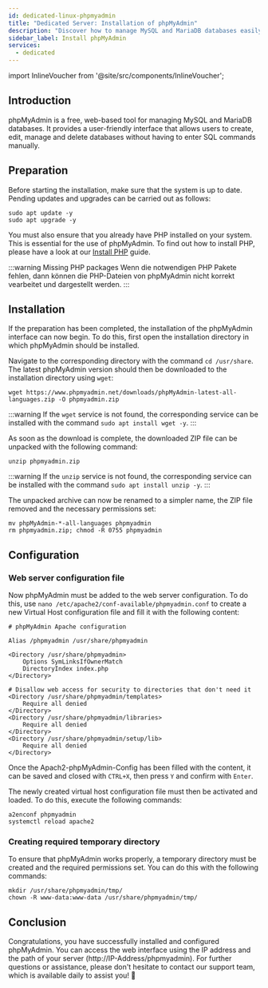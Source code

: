 ```yaml
---
id: dedicated-linux-phpmyadmin
title: "Dedicated Server: Installation of phpMyAdmin"
description: "Discover how to manage MySQL and MariaDB databases easily with phpMyAdmin’s web interface for efficient database administration → Learn more now"
sidebar_label: Install phpMyAdmin
services:
  - dedicated
---
```


import InlineVoucher from '@site/src/components/InlineVoucher';

## Introduction

phpMyAdmin is a free, web-based tool for managing MySQL and MariaDB databases. It provides a user-friendly interface that allows users to create, edit, manage and delete databases without having to enter SQL commands manually.

<InlineVoucher />

## Preparation

Before starting the installation, make sure that the system is up to date. Pending updates and upgrades can be carried out as follows:

```
sudo apt update -y
sudo apt upgrade -y
```

You must also ensure that you already have PHP installed on your system. This is essential for the use of phpMyAdmin. To find out how to install PHP, please have a look at our [Install PHP](dedicated-linux-php.md) guide.

:::warning Missing PHP packages
Wenn die notwendigen PHP Pakete fehlen, dann können die PHP-Dateien von phpMyAdmin nicht korrekt vearbeitet und dargestellt werden. 
:::

## Installation

If the preparation has been completed, the installation of the phpMyAdmin interface can now begin. To do this, first open the installation directory in which phpMyAdmin should be installed. 

Navigate to the corresponding directory with the command `cd /usr/share`. The latest phpMyAdmin version should then be downloaded to the installation directory using `wget`:

```
wget https://www.phpmyadmin.net/downloads/phpMyAdmin-latest-all-languages.zip -O phpmyadmin.zip
```

:::warning
If the `wget` service is not found, the corresponding service can be installed with the command `sudo apt install wget -y`. 
:::

As soon as the download is complete, the downloaded ZIP file can be unpacked with the following command: 

```
unzip phpmyadmin.zip
```
:::warning
If the `unzip` service is not found, the corresponding service can be installed with the command `sudo apt install unzip -y`. 
:::

The unpacked archive can now be renamed to a simpler name, the ZIP file removed and the necessary permissions set: 

```
mv phpMyAdmin-*-all-languages phpmyadmin
rm phpmyadmin.zip; chmod -R 0755 phpmyadmin
```

## Configuration

###  Web server configuration file

Now phpMyAdmin must be added to the web server configuration. To do this, use `nano /etc/apache2/conf-available/phpmyadmin.conf` to create a new Virtual Host configuration file and fill it with the following content:

```
# phpMyAdmin Apache configuration

Alias /phpmyadmin /usr/share/phpmyadmin

<Directory /usr/share/phpmyadmin>
    Options SymLinksIfOwnerMatch
    DirectoryIndex index.php
</Directory>

# Disallow web access for security to directories that don't need it
<Directory /usr/share/phpmyadmin/templates>
    Require all denied
</Directory>
<Directory /usr/share/phpmyadmin/libraries>
    Require all denied
</Directory>
<Directory /usr/share/phpmyadmin/setup/lib>
    Require all denied
</Directory>
```

Once the Apach2-phpMyAdmin-Config has been filled with the content, it can be saved and closed with `CTRL+X`, then press `Y` and confirm with `Enter`.

The newly created virtual host configuration file must then be activated and loaded. To do this, execute the following commands:

```
a2enconf phpmyadmin
systemctl reload apache2
```

### Creating required temporary directory

To ensure that phpMyAdmin works properly, a temporary directory must be created and the required permissions set. You can do this with the following commands: 

```
mkdir /usr/share/phpmyadmin/tmp/
chown -R www-data:www-data /usr/share/phpmyadmin/tmp/
```

## Conclusion

Congratulations, you have successfully installed and configured phpMyAdmin. You can access the web interface using the IP address and the path of your server (http://IP-Address/phpmyadmin).  For further questions or assistance, please don't hesitate to contact our support team, which is available daily to assist you! 🙂

<InlineVoucher />
